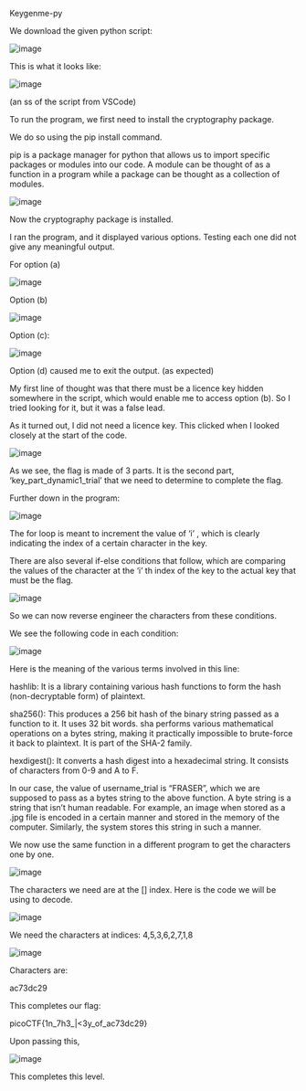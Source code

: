 Keygenme-py

We download the given python script:

![image](https://github.com/itstanayhere/picoctf/assets/147296398/e735433c-dc2c-4602-ab30-1d0d73e5da8c)
 

This is what it looks like:

![image](https://github.com/itstanayhere/picoctf/assets/147296398/ddde6c30-37e5-40c7-a5b8-9b02ee3b94e9)

 
 (an ss of the script from VSCode)

To run the program, we first need to install the cryptography package.

We do so using the pip install command.

pip is a package manager for python that allows us to import specific packages or modules into our code. A module can be thought of as a function in a program while a package can be thought as a collection of modules.

![image](https://github.com/itstanayhere/picoctf/assets/147296398/06d5a728-ed09-47f0-b603-107c757a695a)
 
Now the cryptography package is installed.

I ran the program, and it displayed various options. Testing each one did not give any meaningful output.

For option (a)

![image](https://github.com/itstanayhere/picoctf/assets/147296398/65c41806-901c-4202-9f50-62bc5eb23cb9)


Option (b)

![image](https://github.com/itstanayhere/picoctf/assets/147296398/c32ffdb2-0e0e-466c-b87c-86b368fbc270)
 

Option (c):

![image](https://github.com/itstanayhere/picoctf/assets/147296398/4a17438e-ab50-45ce-8e2b-cd82b083a866)


Option (d) caused me to exit the output. (as expected)

My first line of thought was that there must be a licence key hidden somewhere in the script, which would enable me to access option (b). So I tried looking for it, but it was a false lead.

As it turned out, I did not need a licence key. This clicked when I looked closely at the start of the code.

 ![image](https://github.com/itstanayhere/picoctf/assets/147296398/ed4be220-4006-46c0-b5bc-07a2cebbe722)


As we see, the flag is made of 3 parts. It is the second part, ‘key_part_dynamic1_trial’ that we need to determine to complete the flag.

Further down in the program:

 ![image](https://github.com/itstanayhere/picoctf/assets/147296398/fa46323b-1f02-42d3-862c-d83c67b75b74)


The for loop is meant to increment the value of ‘i’ , which is clearly indicating the index of a certain character in the key. 

There are also several if-else conditions that follow, which are comparing the values of the character at the ‘i’ th index of the key to the actual key that must be the flag.

![image](https://github.com/itstanayhere/picoctf/assets/147296398/59eed599-8c48-4bdb-8866-aae00445d457)

 

So we can now reverse engineer the characters from these conditions.

We see the following code in each condition:

![image](https://github.com/itstanayhere/picoctf/assets/147296398/7b209705-1e52-4e0e-9a0a-fe1eef6aecb6)
 

Here is the meaning of the various terms involved in this line:

hashlib: It is a library containing various hash functions to form the hash (non-decryptable form) of plaintext.

sha256(<bstring>): This produces a 256 bit hash of the binary string passed as a function to it. It uses 32 bit words. sha performs various mathematical operations on a bytes string, making it practically impossible to brute-force it back to plaintext. It is part of the SHA-2 family.

hexdigest(): It converts a hash digest into a hexadecimal string. It consists of characters from 0-9 and A to F. 

In our case, the value of username_trial is “FRASER”, which we are supposed to pass as a bytes string to the above function. A byte string is a string that isn’t human readable. For example, an image when stored as a .jpg file is encoded in a certain manner and stored in the memory of the computer. Similarly, the system stores this string in such a manner.

We now use the same function in a different program to get the characters one by one.

 ![image](https://github.com/itstanayhere/picoctf/assets/147296398/7534c4b5-b61a-4618-9869-3bad97c12de2)


The characters we need are at the [<integer>] index.
Here is the code we will be using to decode.

 ![image](https://github.com/itstanayhere/picoctf/assets/147296398/ab1400a3-a5cf-4eea-b586-fd9fd9f6e09f)


We need the characters at indices: 4,5,3,6,2,7,1,8

 ![image](https://github.com/itstanayhere/picoctf/assets/147296398/44d63615-3309-4c11-9176-33f9c13a6c78)


Characters are:

ac73dc29

This completes our flag:

picoCTF{1n_7h3_|<3y_of_ac73dc29}

Upon passing this, 

 ![image](https://github.com/itstanayhere/picoctf/assets/147296398/b7a3327f-88d8-4d9e-9c0a-ccfa2bb3af94)


This completes this level.
